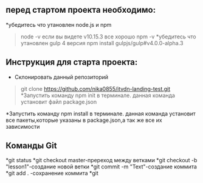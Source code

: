 ## перед стартом проекта необходимо:
*убедитесь что утановлен node.js и npm
> node -v
если вы видете v10.15.3 все хорошо
> npm -v
*убедитесь что утановлен gulp 4 версия
> npm install gulpjs/gulp#v4.0.0-alpha.3

## Инструкция для старта проекта:
* Склонировать данный репозиторий 
>git clone https://github.com/nika0855/itvdn-landing-test.git
*Запустить команду npm init в терминале.
данная команда установит файл package.json

*Запустить команду npm install в терминале.
данная команда установит все пакеты,которые
указаны в package.json,а так же все их зависимости

## Команды Git
*git status
*git checkout  master-пререход между ветками
*git checkout -b "lesson1"-создание новой ветки
*git commit -m "Text"-создание коммита
*git add . -сохранение коммита
*git 
